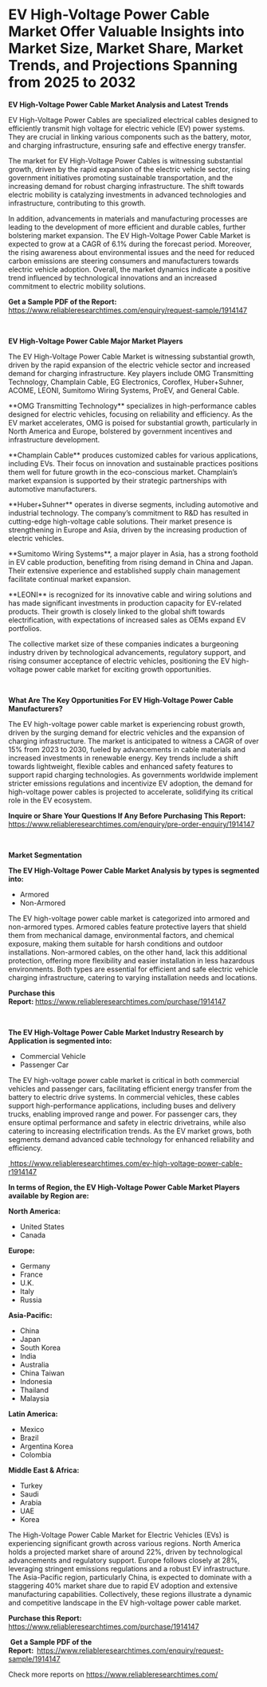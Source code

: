<p><h1>EV High-Voltage Power Cable Market Offer Valuable Insights into Market Size, Market Share, Market Trends, and Projections Spanning from 2025 to 2032</h1></p><p><strong>EV High-Voltage Power Cable Market Analysis and Latest Trends</strong></p>
<p><p>EV High-Voltage Power Cables are specialized electrical cables designed to efficiently transmit high voltage for electric vehicle (EV) power systems. They are crucial in linking various components such as the battery, motor, and charging infrastructure, ensuring safe and effective energy transfer. </p><p>The market for EV High-Voltage Power Cables is witnessing substantial growth, driven by the rapid expansion of the electric vehicle sector, rising government initiatives promoting sustainable transportation, and the increasing demand for robust charging infrastructure. The shift towards electric mobility is catalyzing investments in advanced technologies and infrastructure, contributing to this growth. </p><p>In addition, advancements in materials and manufacturing processes are leading to the development of more efficient and durable cables, further bolstering market expansion. The EV High-Voltage Power Cable Market is expected to grow at a CAGR of 6.1% during the forecast period. Moreover, the rising awareness about environmental issues and the need for reduced carbon emissions are steering consumers and manufacturers towards electric vehicle adoption. Overall, the market dynamics indicate a positive trend influenced by technological innovations and an increased commitment to electric mobility solutions.</p></p>
<p><strong>Get a Sample PDF of the Report:&nbsp;</strong> <a href="https://www.reliableresearchtimes.com/enquiry/request-sample/1914147?utm_campaign=2233&utm_medium=2&utm_source=Github&utm_content=ia&utm_term=31032025&utm_id=ev-high-voltage-power-cable">https://www.reliableresearchtimes.com/enquiry/request-sample/1914147</a></p>
<p>&nbsp;</p>
<p><strong>EV High-Voltage Power Cable Major Market Players</strong></p>
<p><p>The EV High-Voltage Power Cable Market is witnessing substantial growth, driven by the rapid expansion of the electric vehicle sector and increased demand for charging infrastructure. Key players include OMG Transmitting Technology, Champlain Cable, EG Electronics, Coroflex, Huber+Suhner, ACOME, LEONI, Sumitomo Wiring Systems, ProEV, and General Cable.</p><p>**OMG Transmitting Technology** specializes in high-performance cables designed for electric vehicles, focusing on reliability and efficiency. As the EV market accelerates, OMG is poised for substantial growth, particularly in North America and Europe, bolstered by government incentives and infrastructure development.</p><p>**Champlain Cable** produces customized cables for various applications, including EVs. Their focus on innovation and sustainable practices positions them well for future growth in the eco-conscious market. Champlain’s market expansion is supported by their strategic partnerships with automotive manufacturers.</p><p>**Huber+Suhner** operates in diverse segments, including automotive and industrial technology. The company’s commitment to R&D has resulted in cutting-edge high-voltage cable solutions. Their market presence is strengthening in Europe and Asia, driven by the increasing production of electric vehicles.</p><p>**Sumitomo Wiring Systems**, a major player in Asia, has a strong foothold in EV cable production, benefiting from rising demand in China and Japan. Their extensive experience and established supply chain management facilitate continual market expansion.</p><p>**LEONI** is recognized for its innovative cable and wiring solutions and has made significant investments in production capacity for EV-related products. Their growth is closely linked to the global shift towards electrification, with expectations of increased sales as OEMs expand EV portfolios.</p><p>The collective market size of these companies indicates a burgeoning industry driven by technological advancements, regulatory support, and rising consumer acceptance of electric vehicles, positioning the EV high-voltage power cable market for exciting growth opportunities.</p></p>
<p>&nbsp;</p>
<p><strong>What Are The Key Opportunities For EV High-Voltage Power Cable Manufacturers?</strong></p>
<p><p>The EV high-voltage power cable market is experiencing robust growth, driven by the surging demand for electric vehicles and the expansion of charging infrastructure. The market is anticipated to witness a CAGR of over 15% from 2023 to 2030, fueled by advancements in cable materials and increased investments in renewable energy. Key trends include a shift towards lightweight, flexible cables and enhanced safety features to support rapid charging technologies. As governments worldwide implement stricter emissions regulations and incentivize EV adoption, the demand for high-voltage power cables is projected to accelerate, solidifying its critical role in the EV ecosystem.</p></p>
<p><strong>Inquire or Share Your Questions If Any Before Purchasing This Report:</strong> <a href="https://www.reliableresearchtimes.com/enquiry/pre-order-enquiry/1914147?utm_campaign=2233&utm_medium=2&utm_source=Github&utm_content=ia&utm_term=31032025&utm_id=ev-high-voltage-power-cable">https://www.reliableresearchtimes.com/enquiry/pre-order-enquiry/1914147</a></p>
<p>&nbsp;</p>
<p><strong>Market Segmentation</strong></p>
<p><strong>The EV High-Voltage Power Cable Market Analysis by types is segmented into:</strong></p>
<p><ul><li>Armored</li><li>Non-Armored</li></ul></p>
<p><p>The EV high-voltage power cable market is categorized into armored and non-armored types. Armored cables feature protective layers that shield them from mechanical damage, environmental factors, and chemical exposure, making them suitable for harsh conditions and outdoor installations. Non-armored cables, on the other hand, lack this additional protection, offering more flexibility and easier installation in less hazardous environments. Both types are essential for efficient and safe electric vehicle charging infrastructure, catering to varying installation needs and locations.</p></p>
<p><strong>Purchase this Report:&nbsp;</strong><a href="https://www.reliableresearchtimes.com/purchase/1914147?utm_campaign=2233&utm_medium=2&utm_source=Github&utm_content=ia&utm_term=31032025&utm_id=ev-high-voltage-power-cable">https://www.reliableresearchtimes.com/purchase/1914147</a></p>
<p>&nbsp;</p>
<p><strong>The EV High-Voltage Power Cable Market Industry Research by Application is segmented into:</strong></p>
<p><ul><li>Commercial Vehicle</li><li>Passenger Car</li></ul></p>
<p><p>The EV high-voltage power cable market is critical in both commercial vehicles and passenger cars, facilitating efficient energy transfer from the battery to electric drive systems. In commercial vehicles, these cables support high-performance applications, including buses and delivery trucks, enabling improved range and power. For passenger cars, they ensure optimal performance and safety in electric drivetrains, while also catering to increasing electrification trends. As the EV market grows, both segments demand advanced cable technology for enhanced reliability and efficiency.</p></p>
<p><a href="https://www.reliableresearchtimes.com/ev-high-voltage-power-cable-r1914147?utm_campaign=2233&utm_medium=2&utm_source=Github&utm_content=ia&utm_term=31032025&utm_id=ev-high-voltage-power-cable">&nbsp;https://www.reliableresearchtimes.com/ev-high-voltage-power-cable-r1914147</a></p>
<p><strong>In terms of Region, the EV High-Voltage Power Cable Market Players available by Region are:</strong></p>
<p>
    <p> <strong> North America: </strong>
        <ul>
            <li>United States</li>
            <li>Canada</li>
        </ul>
        </p> 
    <p> <strong> Europe: </strong>
        <ul>
            <li>Germany</li>
            <li>France</li>
            <li>U.K.</li>
            <li>Italy</li>
            <li>Russia</li>
        </ul>
        </p> 
    <p> <strong> Asia-Pacific: </strong>
        <ul>
            <li>China</li>
            <li>Japan</li>
            <li>South Korea</li>
            <li>India</li>
            <li>Australia</li>
            <li>China Taiwan</li>
            <li>Indonesia</li>
            <li>Thailand</li>
            <li>Malaysia</li>
        </ul>
        </p> 
    <p> <strong> Latin America: </strong>
        <ul>
            <li>Mexico</li>
            <li>Brazil</li>
            <li>Argentina Korea</li>
            <li>Colombia</li>
        </ul>
        </p> 
    <p> <strong> Middle East & Africa: </strong>
        <ul>
            <li>Turkey</li>
            <li>Saudi</li>
            <li>Arabia</li>
            <li>UAE</li>
            <li>Korea</li>
        </ul>
    </p>
    </p>
<p><p>The High-Voltage Power Cable Market for Electric Vehicles (EVs) is experiencing significant growth across various regions. North America holds a projected market share of around 22%, driven by technological advancements and regulatory support. Europe follows closely at 28%, leveraging stringent emissions regulations and a robust EV infrastructure. The Asia-Pacific region, particularly China, is expected to dominate with a staggering 40% market share due to rapid EV adoption and extensive manufacturing capabilities. Collectively, these regions illustrate a dynamic and competitive landscape in the EV high-voltage power cable market.</p></p>
<p><strong>Purchase this Report: </strong><a href="https://www.reliableresearchtimes.com/purchase/1914147?utm_campaign=2233&utm_medium=2&utm_source=Github&utm_content=ia&utm_term=31032025&utm_id=ev-high-voltage-power-cable">https://www.reliableresearchtimes.com/purchase/1914147</a></p>
<p>&nbsp;<strong>Get a Sample PDF of the Report:&nbsp;&nbsp;</strong><a href="https://www.reliableresearchtimes.com/enquiry/request-sample/1914147?utm_campaign=2233&utm_medium=2&utm_source=Github&utm_content=ia&utm_term=31032025&utm_id=ev-high-voltage-power-cable">https://www.reliableresearchtimes.com/enquiry/request-sample/1914147</a></p>
<p><strong></strong></p>
<p>Check more reports on <a href="https://www.reliableresearchtimes.com/?utm_campaign=2233&utm_medium=2&utm_source=Github&utm_content=ia&utm_term=31032025&utm_id=ev-high-voltage-power-cable">https://www.reliableresearchtimes.com/</a></p>